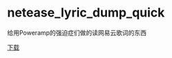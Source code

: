 # netease_lyric_dump_quick
给用Poweramp的强迫症们做的读网易云歌词的东西
	
<a href="https://github.com/MCredbear/netease_lyric_dump_quick/releases/download/1.14514/android-build-debug.apk" target="_blank">下载</a>
